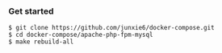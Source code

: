 ### Get started

```
$ git clone https://github.com/junxie6/docker-compose.git
$ cd docker-compose/apache-php-fpm-mysql
$ make rebuild-all
```
